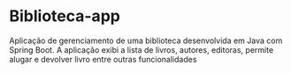 # Biblioteca-app
Aplicação de gerenciamento de uma biblioteca desenvolvida em Java com Spring Boot.
A aplicação exibi a lista de livros, autores, editoras, permite alugar e devolver livro entre outras funcionalidades
